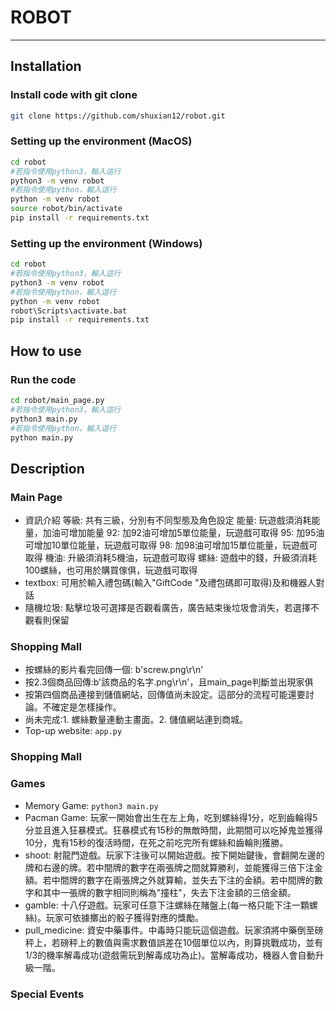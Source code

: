 # ROBOT
---
## Installation

### Install code with git clone
    
``` bash
git clone https://github.com/shuxian12/robot.git
```

### Setting up the environment (MacOS)

``` bash
cd robot
#若指令使用python3，輸入這行
python3 -m venv robot
#若指令使用python，輸入這行
python -m venv robot
source robot/bin/activate
pip install -r requirements.txt
```
### Setting up the environment (Windows)

``` bash
cd robot
#若指令使用python3，輸入這行
python3 -m venv robot
#若指令使用python，輸入這行
python -m venv robot
robot\Scripts\activate.bat
pip install -r requirements.txt
```

## How to use

### Run the code

``` bash
cd robot/main_page.py
#若指令使用python3，輸入這行
python3 main.py
#若指令使用python，輸入這行
python main.py
```

## Description

### Main Page
* 資訊介紹
    等級: 共有三級，分別有不同型態及角色設定
    能量: 玩遊戲須消耗能量，加油可增加能量
    92: 加92油可增加5單位能量，玩遊戲可取得
    95: 加95油可增加10單位能量，玩遊戲可取得
    98: 加98油可增加15單位能量，玩遊戲可取得
    機油: 升級須消耗5機油，玩遊戲可取得
    螺絲: 遊戲中的錢，升級須消耗100螺絲，也可用於購買傢俱，玩遊戲可取得
* textbox: 可用於輸入禮包碼(輸入"GiftCode "及禮包碼即可取得)及和機器人對話
* 隨機垃圾: 點擊垃圾可選擇是否觀看廣告，廣告結束後垃圾會消失，若選擇不觀看則保留

### Shopping Mall
* 按螺絲的影片看完回傳一個: b'screw.png\r\n'
* 按2.3個商品回傳:b'該商品的名字.png\r\n'，且main_page判斷並出現家俱
* 按第四個商品連接到儲值網站，回傳值尚未設定。這部分的流程可能還要討論。不確定是怎樣操作。
* 尚未完成:1. 螺絲數量連動主畫面。2. 儲值網站連到商城。
* Top-up website: `app.py` 

### Shopping Mall

### Games

* Memory Game:  `python3 main.py`
* Pacman Game: 
玩家一開始會出生在左上角，吃到螺絲得1分，吃到齒輪得5分並且進入狂暴模式。狂暴模式有15秒的無敵時間，此期間可以吃掉鬼並獲得10分，鬼有15秒的復活時間，在死之前吃完所有螺絲和齒輪則獲勝。
* shoot:
射龍門遊戲。玩家下注後可以開始遊戲。按下開始鍵後，會翻開左邊的牌和右邊的牌。若中間牌的數字在兩張牌之間就算勝利，並能獲得三倍下注金額。若中間牌的數字在兩張牌之外就算輸，並失去下注的金額。若中間牌的數字和其中一張牌的數字相同則稱為"撞柱"，失去下注金額的三倍金額。
* gamble:
十八仔遊戲。玩家可任意下注螺絲在賭盤上(每一格只能下注一顆螺絲)。玩家可依據擲出的骰子獲得對應的獎勵。
* pull_medicine:
資安中藥事件。中毒時只能玩這個遊戲。玩家須將中藥倒至磅秤上，若磅秤上的數值與需求數值誤差在10個單位以內，則算挑戰成功，並有1/3的機率解毒成功(遊戲需玩到解毒成功為止)。當解毒成功，機器人會自動升級一階。

### Special Events

